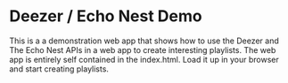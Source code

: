 
# Deezer / Echo Nest Demo

This is a a demonstration web app that shows how to use the Deezer and The Echo Nest APIs in a web app to create interesting
playlists. The web app is entirely self contained in the index.html. Load it up in your browser and start creating
playlists.


